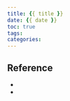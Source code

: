 ```yaml
---
title: {{ title }}
date: {{ date }}
toc: true
tags: 
categories: 
---
```






## Reference
- []()
- []()
